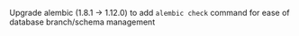 Upgrade alembic (1.8.1 -> 1.12.0) to add `alembic check` command for ease of database branch/schema management
